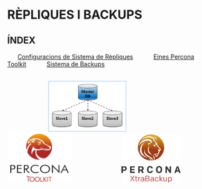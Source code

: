 # RÈPLIQUES I BACKUPS

## ÍNDEX

&nbsp;&nbsp;&nbsp;&nbsp;&nbsp;&nbsp;[Configuracions de Sistema de Rèpliques](Configuracio-Sistema-Replica/)&nbsp;&nbsp;&nbsp;&nbsp;&nbsp;&nbsp;&nbsp;&nbsp;&nbsp;&nbsp;&nbsp;&nbsp;[Eines Percona Toolkit](Eines-Percona-Toolkit/)&nbsp;&nbsp;&nbsp;&nbsp;&nbsp;&nbsp;&nbsp;&nbsp;&nbsp;&nbsp;&nbsp;&nbsp;[Sistema de Backups](Sistema-Backups/)<br><br>

&nbsp;&nbsp;&nbsp;&nbsp;&nbsp;&nbsp;&nbsp;&nbsp;&nbsp;&nbsp;&nbsp;&nbsp;&nbsp;&nbsp;&nbsp;&nbsp;&nbsp;&nbsp;&nbsp;&nbsp;&nbsp;&nbsp;&nbsp;&nbsp;<a href="Configuracio-Sistema-Replica/"><img src ="imatges/replica_logo.png" width = 180/></a>&nbsp;&nbsp;&nbsp;&nbsp;&nbsp;&nbsp;&nbsp;&nbsp;&nbsp;&nbsp;&nbsp;&nbsp;&nbsp;&nbsp;&nbsp;&nbsp;&nbsp;&nbsp;&nbsp;&nbsp;&nbsp;&nbsp;&nbsp;&nbsp;&nbsp;&nbsp;&nbsp;&nbsp;&nbsp;&nbsp;&nbsp;&nbsp;&nbsp;&nbsp;&nbsp;&nbsp;&nbsp;<a href="Eines-Percona-Toolkit/"><img src ="imatges/percona_toolkit_logo.png" width = 150></a>&nbsp;&nbsp;&nbsp;&nbsp;&nbsp;&nbsp;&nbsp;&nbsp;&nbsp;&nbsp;&nbsp;&nbsp;&nbsp;&nbsp;&nbsp;&nbsp;&nbsp;&nbsp;&nbsp;&nbsp;&nbsp;&nbsp;&nbsp;&nbsp;&nbsp;&nbsp;&nbsp;&nbsp;&nbsp;<a href="Sistema-Backups/"><img src ="imatges/percona_xtra_logo.png" width = 137/></a><br><br><br>

